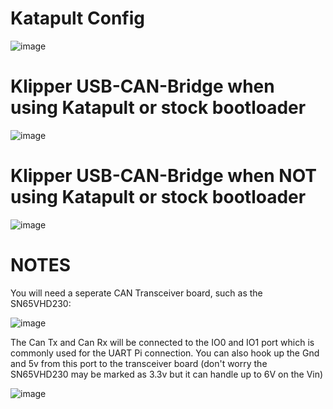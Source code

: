 
# Katapult Config

![image](https://user-images.githubusercontent.com/124253477/221390508-c6fdd63a-f4af-46e1-b100-ee90dd723bf8.png)

# Klipper USB-CAN-Bridge when using Katapult or stock bootloader

![image](https://user-images.githubusercontent.com/124253477/221390518-b7f15c58-6beb-43bd-a47b-d6823956e997.png)

# Klipper USB-CAN-Bridge when **NOT** using Katapult or stock bootloader

![image](https://user-images.githubusercontent.com/124253477/221390533-cdc390ca-eaaf-4771-a9b7-cad1d2cbfaee.png)

# NOTES
You will need a seperate CAN Transceiver board, such as the SN65VHD230:

![image](https://user-images.githubusercontent.com/124253477/221390554-0cf82868-2157-4f14-bdcf-168e59c8f22d.png)

The Can Tx and Can Rx will be connected to the IO0 and IO1 port which is commonly used for the UART Pi connection. You can also hook up the Gnd and 5v from this port to the transceiver board (don't worry the SN65VHD230 may be marked as 3.3v but it can handle up to 6V on the Vin)

![image](https://user-images.githubusercontent.com/124253477/221390636-6342067f-1a2a-4b18-99a4-d33441dab933.png)





